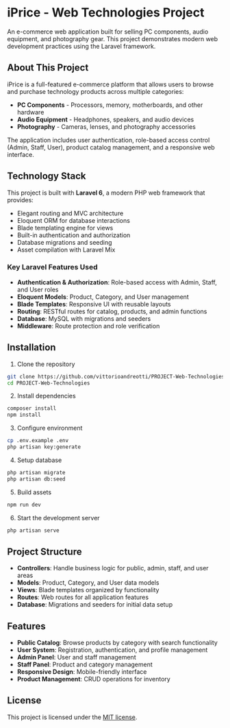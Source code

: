 # iPrice - Web Technologies Project

An e-commerce web application built for selling PC components, audio equipment, and photography gear. This project demonstrates modern web development practices using the Laravel framework.

## About This Project

iPrice is a full-featured e-commerce platform that allows users to browse and purchase technology products across multiple categories:

- **PC Components** - Processors, memory, motherboards, and other hardware
- **Audio Equipment** - Headphones, speakers, and audio devices  
- **Photography** - Cameras, lenses, and photography accessories

The application includes user authentication, role-based access control (Admin, Staff, User), product catalog management, and a responsive web interface.

## Technology Stack

This project is built with **Laravel 6**, a modern PHP web framework that provides:

- Elegant routing and MVC architecture
- Eloquent ORM for database interactions
- Blade templating engine for views
- Built-in authentication and authorization
- Database migrations and seeding
- Asset compilation with Laravel Mix

### Key Laravel Features Used

- **Authentication & Authorization**: Role-based access with Admin, Staff, and User roles
- **Eloquent Models**: Product, Category, and User management
- **Blade Templates**: Responsive UI with reusable layouts
- **Routing**: RESTful routes for catalog, products, and admin functions
- **Database**: MySQL with migrations and seeders
- **Middleware**: Route protection and role verification

## Installation

1. Clone the repository
```bash
git clone https://github.com/vittorioandreotti/PROJECT-Web-Technologies.git
cd PROJECT-Web-Technologies
```

2. Install dependencies
```bash
composer install
npm install
```

3. Configure environment
```bash
cp .env.example .env
php artisan key:generate
```

4. Setup database
```bash
php artisan migrate
php artisan db:seed
```

5. Build assets
```bash
npm run dev
```

6. Start the development server
```bash
php artisan serve
```

## Project Structure

- **Controllers**: Handle business logic for public, admin, staff, and user areas
- **Models**: Product, Category, and User data models
- **Views**: Blade templates organized by functionality
- **Routes**: Web routes for all application features
- **Database**: Migrations and seeders for initial data setup

## Features

- **Public Catalog**: Browse products by category with search functionality
- **User System**: Registration, authentication, and profile management  
- **Admin Panel**: User and staff management
- **Staff Panel**: Product and category management
- **Responsive Design**: Mobile-friendly interface
- **Product Management**: CRUD operations for inventory

## License

This project is licensed under the [MIT license](https://opensource.org/licenses/MIT).
